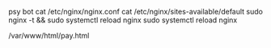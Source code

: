 psy bot
cat /etc/nginx/nginx.conf
cat /etc/nginx/sites-available/default
sudo nginx -t && sudo systemctl reload nginx
sudo systemctl reload nginx

/var/www/html/pay.html